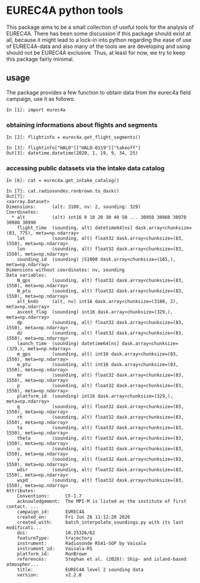 # EUREC4A python tools

This package aims to be a small collection of useful tools for the analysis of EUREC4A. There has been some discussion if this package should exist at all, because it might lead to a lock-in into python regarding the ease of use of EUREC4A-data and also many of the tools we are developing and using should not be EUREC4A exclusive. Thus, at least for now, we try to keep this package fairly minimal.

## usage

The package provides a few function to obtain data from the eurec4a field campaign, use it as follows:

```ipython
In [1]: import eurec4a
```

### obtaining informations about flights and segments

```ipython
In [2]: flightinfo = eurec4a.get_flight_segments()

In [3]: flightinfo["HALO"]["HALO-0119"]["takeoff"]
Out[3]: datetime.datetime(2020, 1, 19, 9, 34, 25)
```

### accessing public datasets via the intake data catalog

```ipython
In [6]: cat = eurec4a.get_intake_catalog()

In [7]: cat.radiosondes.ronbrown.to_dask()
Out[7]:
<xarray.Dataset>
Dimensions:      (alt: 3100, nv: 2, sounding: 329)
Coordinates:
  * alt          (alt) int16 0 10 20 30 40 50 ... 30950 30960 30970 30980 30990
    flight_time  (sounding, alt) datetime64[ns] dask.array<chunksize=(83, 775), meta=np.ndarray>
    lat          (sounding, alt) float32 dask.array<chunksize=(83, 1550), meta=np.ndarray>
    lon          (sounding, alt) float32 dask.array<chunksize=(83, 1550), meta=np.ndarray>
    sounding_id  (sounding) |S1000 dask.array<chunksize=(165,), meta=np.ndarray>
Dimensions without coordinates: nv, sounding
Data variables:
    N_gps        (sounding, alt) float32 dask.array<chunksize=(83, 1550), meta=np.ndarray>
    N_ptu        (sounding, alt) float32 dask.array<chunksize=(83, 1550), meta=np.ndarray>
    alt_bnds     (alt, nv) int16 dask.array<chunksize=(3100, 2), meta=np.ndarray>
    ascent_flag  (sounding) int16 dask.array<chunksize=(329,), meta=np.ndarray>
    dp           (sounding, alt) float32 dask.array<chunksize=(83, 1550), meta=np.ndarray>
    dz           (sounding, alt) float32 dask.array<chunksize=(83, 1550), meta=np.ndarray>
    launch_time  (sounding) datetime64[ns] dask.array<chunksize=(329,), meta=np.ndarray>
    m_gps        (sounding, alt) int16 dask.array<chunksize=(83, 1550), meta=np.ndarray>
    m_ptu        (sounding, alt) int16 dask.array<chunksize=(83, 1550), meta=np.ndarray>
    mr           (sounding, alt) float32 dask.array<chunksize=(83, 1550), meta=np.ndarray>
    p            (sounding, alt) float32 dask.array<chunksize=(83, 1550), meta=np.ndarray>
    platform_id  (sounding) int16 dask.array<chunksize=(329,), meta=np.ndarray>
    q            (sounding, alt) float32 dask.array<chunksize=(83, 1550), meta=np.ndarray>
    rh           (sounding, alt) float32 dask.array<chunksize=(83, 1550), meta=np.ndarray>
    ta           (sounding, alt) float32 dask.array<chunksize=(83, 1550), meta=np.ndarray>
    theta        (sounding, alt) float32 dask.array<chunksize=(83, 1550), meta=np.ndarray>
    u            (sounding, alt) float32 dask.array<chunksize=(83, 1550), meta=np.ndarray>
    v            (sounding, alt) float32 dask.array<chunksize=(83, 1550), meta=np.ndarray>
    wdir         (sounding, alt) float32 dask.array<chunksize=(83, 1550), meta=np.ndarray>
    wspd         (sounding, alt) float32 dask.array<chunksize=(83, 1550), meta=np.ndarray>
Attributes:
    Conventions:      CF-1.7
    acknowledgement:  The MPI-M is listed as the institute of first contact. ...
    campaign_id:      EUREC4A
    created_on:       Fri Jun 26 11:12:20 2020
    created_with:     batch_interpolate_soundings.py with its last modificati...
    doi:              10.25326/62
    featureType:      trajectory
    instrument:       Radiosonde RS41-SGP by Vaisala
    instrument_id:    Vaisala-RS
    platform_id:      RonBrown
    references:       Stephan et al. (2020): Ship- and island-based atmospher...
    title:            EUREC4A level 2 sounding data
    version:          v2.2.0
```
